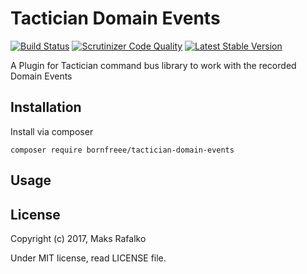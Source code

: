 Tactician Domain Events
=======================

[![Build Status](https://travis-ci.org/borNfreee/tactician-domain-events.svg?branch=master)](https://travis-ci.org/bornfreee/tactician-domain-events)
[![Scrutinizer Code Quality](https://scrutinizer-ci.com/g/bornfreee/tactician-domain-events/badges/quality-score.png?b=master)](https://scrutinizer-ci.com/g/tactician-domain-events/?branch=master)
[![Latest Stable Version](https://poser.pugx.org/bornfreee/tactician-domain-events/v/stable)](https://packagist.org/packages/bornfreee/tactician-domain-events)

A Plugin for Tactician command bus library to work with the recorded Domain Events

Installation
------------

Install via composer

```
composer require bornfreee/tactician-domain-events
```

Usage
-----

License
-------

Copyright (c) 2017, Maks Rafalko

Under MIT license, read LICENSE file.
